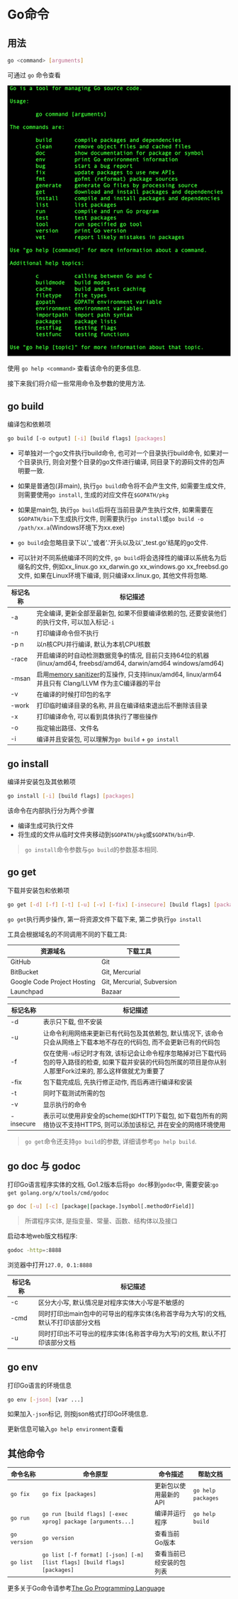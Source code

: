 # Go命令

## 用法

``` sh
go <command> [arguments]
```

可通过 `go` 命令查看

![](images/command-go.png?raw=true)

使用 `go help <command>` 查看该命令的更多信息.

接下来我们将介绍一些常用命令及参数的使用方法.

## go build

编译包和依赖项

``` sh
go build [-o output] [-i] [build flags] [packages]
```

- 可单独对一个go文件执行build命令, 也可对一个目录执行build命令, 如果对一个目录执行, 则会对整个目录的go文件进行编译, 同目录下的源码文件的包声明要一致.

- 如果是普通包(非main), 执行`go build`命令将不会产生文件, 如需要生成文件, 则需要使用`go install`, 生成的对应文件在`$GOPATH/pkg`

- 如果是main包, 执行`go build`后将在当前目录产生执行文件, 如果需要在`$GOPATH/bin`下生成执行文件, 则需要执行`go install`或`go build -o /path/xx.a`(Windows环境下为xx.exe)

- `go build`会忽略目录下以'_'或者'.'开头以及以'_test.go'结尾的go文件.

- 可以针对不同系统编译不同的文件, `go build`将会选择性的编译以系统名为后缀名的文件, 例如xx_linux.go xx_darwin.go xx_windows.go xx_freebsd.go 文件, 如果在Linux环境下编译, 则只编译xx.linux.go, 其他文件将忽略.

| 标记名称 |  标记描述  |
| ------------ | ------------ |
|  -a  |  完全编译, 更新全部至最新包, 如果不但要编译依赖的包, 还要安装他们的执行文件, 可以加入标记`-i`  |
|  -n  |  打印编译命令但不执行  |
|  -p n  |  以n核CPU并行编译, 默认为本机CPU核数  |
|  -race  |  开启编译的时自动检测数据竞争的情况, 目前只支持64位的机器(linux/amd64,  freebsd/amd64,  darwin/amd64 windows/amd64)  |
|  -msan  |  启用[memory sanitizer](https://github.com/google/sanitizers/wiki/MemorySanitizer)的互操作, 只支持linux/amd64,  linux/arm64 并且只有 Clang/LLVM 作为主C编译器的平台  |
|  -v  |  在编译的时候打印包的名字  |
|  -work  |  打印临时编译目录的名称, 并且在编译结束退出后不删除该目录  |
|  -x  |  打印编译命令, 可以看到具体执行了哪些操作  |
|  -o  |  指定输出路径、文件名  |
|  -i  |  编译并且安装包, 可以理解为`go build` + `go install`  |

## go install

编译并安装包及其依赖项

``` sh
go install [-i] [build flags] [packages]
```

该命令在内部执行分为两个步骤

- 编译生成可执行文件
- 将生成的文件从临时文件夹移动到`$GOPATH/pkg`或`$GOPATH/bin`中.

> `go install`命令参数与`go build`的参数基本相同.

## go get

下载并安装包和依赖项

``` sh
go get [-d] [-f] [-t] [-u] [-v] [-fix] [-insecure] [build flags] [packages]
```

`go get`执行两步操作, 第一将资源文件下载下来, 第二步执行`go install`

工具会根据域名的不同调用不同的下载工具:

| 资源域名  |  下载工具  |
| ------------ | ------------ |
|  GitHub  |  Git  |
|  BitBucket  |  Git,  Mercurial  |
|  Google Code Project Hosting  |  Git,  Mercurial,  Subversion |
|  Launchpad  |  Bazaar  |

| 标记名称 |  标记描述  |
| ------------ | ------------ |
|  -d  |  表示只下载, 但不安装  |
|  -u  |  让命令利用网络来更新已有代码包及其依赖包, 默认情况下, 该命令只会从网络上下载本地不存在的代码包, 而不会更新已有的代码包  |
|  -f  |  仅在使用`-u`标记时才有效, 该标记会让命令程序忽略掉对已下载代码包的导入路径的检查, 如果下载并安装的代码包所属的项目是你从别人那里Fork过来的, 那么这样做就尤为重要了  |
|  -fix  |  包下载完成后, 先执行修正动作, 而后再进行编译和安装  |
|  -t  |  同时下载测试所需的包  |
|  -v  |  显示执行的命令  |
|  -insecure  |  表示可以使用非安全的scheme(如HTTP)下载包, 如下载包所有的网络协议不支持HTTPS, 则可以添加该标记, 并在安全的网络环境使用  |

> `go get`命令还支持`go build`的参数, 详细请参考`go help build`.

## go doc 与 godoc

打印Go语言程序实体的文档, Go1.2版本后将`go doc`移到`godoc`中, 需要安装:`go get golang.org/x/tools/cmd/godoc`

``` sh
go doc [-u] [-c] [package|[package.]symbol[.methodOrField]]
```

> 所谓程序实体, 是指变量、常量、函数、结构体以及接口

启动本地web版文档程序:
``` sh
godoc -http=:8888
```

浏览器中打开`127.0, 0.1:8888`

| 标记名称 |  标记描述  |
| ------------ | ------------ |
|  -c  |  区分大小写, 默认情况是对程序实体大小写是不敏感的  |
|  -cmd  |  同时打印出main包中的可导出的程序实体(名称首字母为大写)的文档, 默认不打印该部分文档  |
|  -u  |  同时打印出不可导出的程序实体(名称首字母为大写)的文档, 默认不打印该部分文档  |

## go env

打印Go语言的环境信息

``` sh
go env [-json] [var ...]
```

如果加入`-json`标记, 则按json格式打印Go环境信息.

更新信息可输入`go help environment`查看

## 其他命令

| 命令名称 | 命令原型 |  命令描述  |  帮助文档  |
| ------------ | ------------ | ------------ | ------------ |
|  `go fix`  |  `go fix [packages]`  |  更新包以使用最新的API  |  `go help packages`  |
|  `go run`  |  `go run [build flags] [-exec xprog] package [arguments...]`  |  编译并运行程序  |  `go help build`  |
|  `go version`  |  `go version`  |  查看当前Go版本  |
|  `go list`  |  `go list [-f format] [-json] [-m] [list flags] [build flags] [packages]`  |  查看当前已经安装的包列表  |

更多关于Go命令请参考[The Go Programming Language](https://golang.org/cmd/go/)
